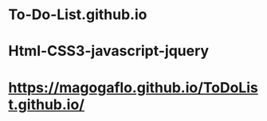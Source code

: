 # To-Do-List.github.io
# Html-CSS3-javascript-jquery
# https://magogaflo.github.io/ToDoList.github.io/
